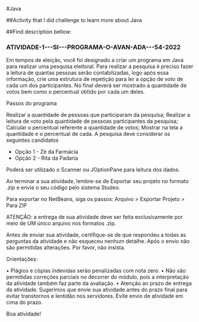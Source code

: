 #Java

##Activity that I did challenge to learn more about Java

##Find description bellow:

### ATIVIDADE-1---SI---PROGRAMA-O-AVAN-ADA---54-2022

Em tempos de eleição, você foi designado a criar um programa em Java para realizar uma pesquisa eleitoral. Para realizar a pesquisa é preciso fazer a leitura de quantas pessoas serão contabilizadas, logo após essa informação, crie uma estrutura de repetição para ler a opção de voto de cada um dos participantes. No final deverá ser mostrado a quantidade de votos bem como o percentual obtido por cada um deles.

Passos do programa

Realizar a quantidade de pessoas que participaram da pesquisa;
Realizar a leitura de voto pela quantidade de pessoas participantes da pesquisa;
Calcular o percentual referente a quantidade de votos;
Mostrar na tela a quantidade e o percentual de cada.
A pesquisa deve considerar os seguintes candidatos

- Opção 1 - Zé da Farmácia
- Opção 2 - Rita da Padaria

Poderá ser utilizado o Scanner ou JOptionPane para leitura dos dados.

Ao terminar a sua atividade, lembre-se de Exportar seu projeto no formato .zip e envie o seu código pelo sistema Studeo.

Para exportar no NetBeans, siga os passos: Arquivo > Exportar Projeto > Para ZIP

ATENÇÃO: a entrega de sua atividade deve ser feita exclusivamente por meio de UM único arquivo nos formatos .zip. 

Antes de enviar sua atividade, certifique-se de que respondeu a todas as perguntas da atividade e não esqueceu nenhum detalhe. Após o envio não são permitidas alterações. Por favor, não insista.

Orientações:

•   Plágios e cópias indevidas serão penalizadas com nota zero.
•   Não são permitidas correções parciais no decorrer do módulo, pois a interpretação da atividade também faz parte da avaliação.
•   Atenção ao prazo de entrega da atividade. Sugerimos que envie sua atividade antes do prazo final para evitar transtornos e lentidão nos servidores. Evite envio de atividade em cima do prazo.

Boa atividade!
